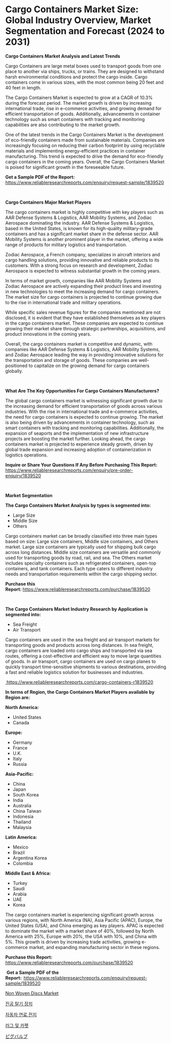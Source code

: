 <p><h1>Cargo Containers Market Size: Global Industry Overview, Market Segmentation and Forecast (2024 to 2031)</h1></p><p><strong>Cargo Containers Market Analysis and Latest Trends</strong></p>
<p><p>Cargo Containers are large metal boxes used to transport goods from one place to another via ships, trucks, or trains. They are designed to withstand harsh environmental conditions and protect the cargo inside. Cargo containers come in various sizes, with the most common being 20 feet and 40 feet in length.</p><p>The Cargo Containers Market is expected to grow at a CAGR of 10.3% during the forecast period. The market growth is driven by increasing international trade, rise in e-commerce activities, and growing demand for efficient transportation of goods. Additionally, advancements in container technology such as smart containers with tracking and monitoring capabilities are also contributing to the market growth.</p><p>One of the latest trends in the Cargo Containers Market is the development of eco-friendly containers made from sustainable materials. Companies are increasingly focusing on reducing their carbon footprint by using recyclable materials and implementing energy-efficient practices in container manufacturing. This trend is expected to drive the demand for eco-friendly cargo containers in the coming years. Overall, the Cargo Containers Market is poised for significant growth in the foreseeable future.</p></p>
<p><strong>Get a Sample PDF of the Report:&nbsp;</strong> <a href="https://www.reliableresearchreports.com/enquiry/request-sample/1839520">https://www.reliableresearchreports.com/enquiry/request-sample/1839520</a></p>
<p>&nbsp;</p>
<p><strong>Cargo Containers Major Market Players</strong></p>
<p><p>The cargo containers market is highly competitive with key players such as AAR Defense Systems & Logistics, AAR Mobility Systems, and Zodiac Aerospace dominating the industry. AAR Defense Systems & Logistics, based in the United States, is known for its high-quality military-grade containers and has a significant market share in the defense sector. AAR Mobility Systems is another prominent player in the market, offering a wide range of products for military logistics and transportation.</p><p>Zodiac Aerospace, a French company, specializes in aircraft interiors and cargo handling solutions, providing innovative and reliable products to its customers. With a strong focus on research and development, Zodiac Aerospace is expected to witness substantial growth in the coming years.</p><p>In terms of market growth, companies like AAR Mobility Systems and Zodiac Aerospace are actively expanding their product lines and investing in new technologies to meet the increasing demand for cargo containers. The market size for cargo containers is projected to continue growing due to the rise in international trade and military operations.</p><p>While specific sales revenue figures for the companies mentioned are not disclosed, it is evident that they have established themselves as key players in the cargo containers market. These companies are expected to continue growing their market share through strategic partnerships, acquisitions, and product innovations in the coming years.</p><p>Overall, the cargo containers market is competitive and dynamic, with companies like AAR Defense Systems & Logistics, AAR Mobility Systems, and Zodiac Aerospace leading the way in providing innovative solutions for the transportation and storage of goods. These companies are well-positioned to capitalize on the growing demand for cargo containers globally.</p></p>
<p>&nbsp;</p>
<p><strong>What Are The Key Opportunities For Cargo Containers Manufacturers?</strong></p>
<p><p>The global cargo containers market is witnessing significant growth due to the increasing demand for efficient transportation of goods across various industries. With the rise in international trade and e-commerce activities, the need for cargo containers is expected to continue growing. The market is also being driven by advancements in container technology, such as smart containers with tracking and monitoring capabilities. Additionally, the expansion of seaports and the implementation of new infrastructure projects are boosting the market further. Looking ahead, the cargo containers market is projected to experience steady growth, driven by global trade expansion and increasing adoption of containerization in logistics operations.</p></p>
<p><strong>Inquire or Share Your Questions If Any Before Purchasing This Report:</strong> <a href="https://www.reliableresearchreports.com/enquiry/pre-order-enquiry/1839520">https://www.reliableresearchreports.com/enquiry/pre-order-enquiry/1839520</a></p>
<p>&nbsp;</p>
<p><strong>Market Segmentation</strong></p>
<p><strong>The Cargo Containers Market Analysis by types is segmented into:</strong></p>
<p><ul><li>Large Size</li><li>Middle Size</li><li>Others</li></ul></p>
<p><p>Cargo containers market can be broadly classified into three main types based on size: Large size containers, Middle size containers, and Others market. Large size containers are typically used for shipping bulk cargo across long distances. Middle size containers are versatile and commonly used for transporting goods by road, rail, and sea. The Others market includes specialty containers such as refrigerated containers, open-top containers, and tank containers. Each type caters to different industry needs and transportation requirements within the cargo shipping sector.</p></p>
<p><strong>Purchase this Report:&nbsp;</strong><a href="https://www.reliableresearchreports.com/purchase/1839520">https://www.reliableresearchreports.com/purchase/1839520</a></p>
<p>&nbsp;</p>
<p><strong>The Cargo Containers Market Industry Research by Application is segmented into:</strong></p>
<p><ul><li>Sea Freight</li><li>Air Transport</li></ul></p>
<p><p>Cargo containers are used in the sea freight and air transport markets for transporting goods and products across long distances. In sea freight, cargo containers are loaded onto cargo ships and transported via sea routes, offering a cost-effective and efficient way to move large quantities of goods. In air transport, cargo containers are used on cargo planes to quickly transport time-sensitive shipments to various destinations, providing a fast and reliable logistics solution for businesses and industries.</p></p>
<p><a href="https://www.reliableresearchreports.com/cargo-containers-r1839520">&nbsp;https://www.reliableresearchreports.com/cargo-containers-r1839520</a></p>
<p><strong>In terms of Region, the Cargo Containers Market Players available by Region are:</strong></p>
<p>
    <p> <strong> North America: </strong>
        <ul>
            <li>United States</li>
            <li>Canada</li>
        </ul>
        </p> 
    <p> <strong> Europe: </strong>
        <ul>
            <li>Germany</li>
            <li>France</li>
            <li>U.K.</li>
            <li>Italy</li>
            <li>Russia</li>
        </ul>
        </p> 
    <p> <strong> Asia-Pacific: </strong>
        <ul>
            <li>China</li>
            <li>Japan</li>
            <li>South Korea</li>
            <li>India</li>
            <li>Australia</li>
            <li>China Taiwan</li>
            <li>Indonesia</li>
            <li>Thailand</li>
            <li>Malaysia</li>
        </ul>
        </p> 
    <p> <strong> Latin America: </strong>
        <ul>
            <li>Mexico</li>
            <li>Brazil</li>
            <li>Argentina Korea</li>
            <li>Colombia</li>
        </ul>
        </p> 
    <p> <strong> Middle East & Africa: </strong>
        <ul>
            <li>Turkey</li>
            <li>Saudi</li>
            <li>Arabia</li>
            <li>UAE</li>
            <li>Korea</li>
        </ul>
    </p>
    </p>
<p><p>The cargo containers market is experiencing significant growth across various regions, with North America (NA), Asia Pacific (APAC), Europe, the United States (USA), and China emerging as key players. APAC is expected to dominate the market with a market share of 40%, followed by North America with 25%, Europe with 20%, the USA with 10%, and China with 5%. This growth is driven by increasing trade activities, growing e-commerce market, and expanding manufacturing sector in these regions.</p></p>
<p><strong>Purchase this Report: </strong><a href="https://www.reliableresearchreports.com/purchase/1839520">https://www.reliableresearchreports.com/purchase/1839520</a></p>
<p>&nbsp;<strong>Get a Sample PDF of the Report:&nbsp;&nbsp;</strong><a href="https://www.reliableresearchreports.com/enquiry/request-sample/1839520">https://www.reliableresearchreports.com/enquiry/request-sample/1839520</a></p>
<p><strong></strong></p>
<p><p><a href="https://issuu.com/reportprime-2/docs/non-woven-discs-market-size-2030.pptx">Non Woven Discs Market</a></p><p><a href="https://github.com/PercyHagernes9778/Market-Research-Report-List-1/blob/main/184956129124.md">진공 탈기 장치</a></p><p><a href="https://medium.com/@giovanileannon/%EC%9E%90%EB%8F%99%EC%B0%A8-%EC%97%B0%EB%A3%8C-%EC%A0%84%EC%A7%80-%EC%8B%9C%EC%9E%A5-%EA%B7%9C%EB%AA%A8-%EB%B0%8F-%EC%8B%9C%EC%9E%A5-%EB%8F%99%ED%96%A5-%EC%99%84%EC%A0%84%ED%95%9C-%EC%82%B0%EC%97%85-%EA%B0%9C%EC%9A%94-2024%EB%85%84%EB%B6%80%ED%84%B0-2031%EB%85%84%EA%B9%8C%EC%A7%80-b2c5b22911de">자동차 연료 전지</a></p><p><a href="https://medium.com/@pepo3k/%EB%9F%AC%EA%B7%B8-%EB%B0%8F-%EC%B9%B4%ED%8E%AB-%EC%8B%9C%EC%9E%A5-%ED%86%B5%EC%B0%B0-%EC%8B%9C%EC%9E%A5-%EB%8F%99%ED%96%A5-%EC%84%B1%EC%9E%A5-2024%EB%85%84%EB%B6%80%ED%84%B0-2031%EB%85%84%EA%B9%8C%EC%A7%80-%EC%98%88%EC%B8%A1%EB%90%9C-%EA%B2%AC%ED%95%B4-cfb9c45e9b80">러그 및 카펫</a></p><p><a href="https://github.com/xtkhtofdt934839/Market-Research-Report-List-1/blob/main/271285931771.md">ピグバルブ</a></p></p>